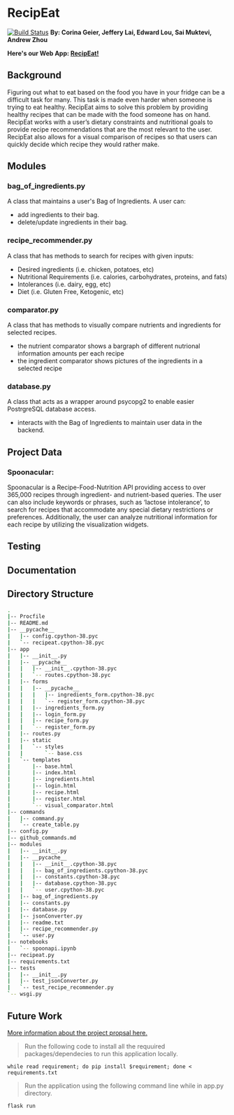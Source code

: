 # RecipEat
[![Build Status](https://api.travis-ci.com/smuktevi/recipeat.svg?branch=main)](https://travis-ci.org/smuktevi/recipeat)
**By: Corina Geier, Jeffery Lai, Edward Lou, Sai Muktevi, Andrew Zhou**

**Here's our Web App: [RecipEat!](https://recipeat-app.herokuapp.com/login)**

## Background
Figuring out what to eat based on the food you have in your fridge can be a difficult task for many. This task is made even harder when someone is trying to eat healthy. RecipEat aims to solve this problem by providing healthy recipes that can be made with the food someone has on hand. RecipEat works with a user’s dietary constraints and nutritional goals to provide recipe recommendations that are the most relevant to the user. RecipEat also allows for a visual comparison of recipes so that users can quickly decide which recipe they would rather make. 

## Modules

### bag_of_ingredients.py
A class that maintains a user's Bag of Ingredients. A user can:
* add ingredients to their bag.
* delete/update ingredients in their bag.

### recipe_recommender.py
A class that has methods to search for recipes with given inputs:
* Desired ingredients (i.e. chicken, potatoes, etc)
* Nutritional Requirements (i.e. calories, carbohydrates, proteins, and fats)
* Intolerances (i.e. dairy, egg, etc)
* Diet (i.e. Gluten Free, Ketogenic, etc)

### comparator.py
A class that has methods to visually compare nutrients and ingredients for selected recipes.
* the nutrient comparator shows a bargraph of different nutrional information amounts per each recipe
* the ingredient comparator shows pictures of the ingredients in a selected recipe

### database.py
A class that acts as a wrapper around psycopg2 to enable easier PostrgreSQL database access.
* interacts with the Bag of Ingredients to maintain user data in the backend.


## Project Data
### Spoonacular: 
Spoonacular is a Recipe-Food-Nutrition API providing access to over 365,000 recipes through ingredient- and nutrient-based queries. The user can also include keywords or phrases, such as ‘lactose intolerance’, to search for recipes that accommodate any special dietary restrictions or preferences. Additionally, the user can analyze nutritional information for each recipe by utilizing the visualization widgets.

## Testing

## Documentation

## Directory Structure
```bash
.
|-- Procfile
|-- README.md
|-- __pycache__
|   |-- config.cpython-38.pyc
|   `-- recipeat.cpython-38.pyc
|-- app
|   |-- __init__.py
|   |-- __pycache__
|   |   |-- __init__.cpython-38.pyc
|   |   `-- routes.cpython-38.pyc
|   |-- forms
|   |   |-- __pycache__
|   |   |   |-- ingredients_form.cpython-38.pyc
|   |   |   `-- register_form.cpython-38.pyc
|   |   |-- ingredients_form.py
|   |   |-- login_form.py
|   |   |-- recipe_form.py
|   |   `-- register_form.py
|   |-- routes.py
|   |-- static
|   |   `-- styles
|   |       `-- base.css
|   `-- templates
|       |-- base.html
|       |-- index.html
|       |-- ingredients.html
|       |-- login.html
|       |-- recipe.html
|       |-- register.html
|       `-- visual_comparator.html
|-- commands
|   |-- command.py
|   `-- create_table.py
|-- config.py
|-- github_commands.md
|-- modules
|   |-- __init__.py
|   |-- __pycache__
|   |   |-- __init__.cpython-38.pyc
|   |   |-- bag_of_ingredients.cpython-38.pyc
|   |   |-- constants.cpython-38.pyc
|   |   |-- database.cpython-38.pyc
|   |   `-- user.cpython-38.pyc
|   |-- bag_of_ingredients.py
|   |-- constants.py
|   |-- database.py
|   |-- jsonConverter.py
|   |-- readme.txt
|   |-- recipe_recommender.py
|   `-- user.py
|-- notebooks
|   `-- spoonapi.ipynb
|-- recipeat.py
|-- requirements.txt
|-- tests
|   |-- __init__.py
|   |-- test_jsonConverter.py
|   `-- test_recipe_recommender.py
`-- wsgi.py
```


## Future Work

[More information about the project propsal here.](https://docs.google.com/document/d/1VCmc425JY53zHsUiasGh4CeFm5eu0YMbTKfwk1pRHZA/edit#heading=h.5x0d5h95i329) 

>Run the following code to install all the requuired packages/dependecies to run this application locally.

```
while read requirement; do pip install $requirement; done < requirements.txt
```

> Run the application using the following command line while in app.py directory.

```
flask run
```


